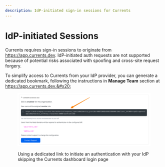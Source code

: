 ```yaml
---
description: IdP-initiated sign-in sessions for Currents
---
```


# IdP-initiated Sessions

Currents requires sign-in sessions to originate from https://app.currents.dev.  IdP-initiated auth requests are not supported because of potential risks associated with spoofing and cross-site request forgery.

To simplify access to Currents from your IdP provider, you can generate a dedicated bookmark, following the instructions in **Manage Team** section at https://app.currents.dev.&#x20;

<figure><img src="../../../.gitbook/assets/currents-2023-08-04-00.40.51@2x.png" alt=""><figcaption><p>Using a dedicated link to initiate an authentication with your IdP skipping the Currents dashboard login page</p></figcaption></figure>
